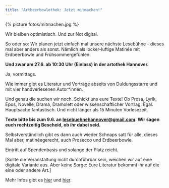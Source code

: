 ```yaml
---
title: "Artbeerbowlothek: Jetzt mitmachen!"
---
```


{% picture fotos/mitmachen.jpg %}

Wir bleiben optimistisch. Und zur Not digital.

So oder so:  Wir planen jetzt einfach mal unsere nächste Lesebühne - dieses mal aber anders als sonst. Nämlich als locker-luftige Matinée mit Erdbeerbowle und Frühsommergefühlen. 

**Und zwar am 27.6. ab 10:30 Uhr (Einlass) in der artothek Hannover.**

Ja, vormittags.

Wie immer gibt es Literatur und Vorträge abseits von Duldungsstarre und mit vier handverlesenen Autor*innen.

Und genau die suchen wir noch. Schickt uns eure Texte! Ob Prosa, Lyrik, Epos, Novelle, Drama, Dramolett oder wissenschaftlicher Vortrag: Egal. Hauptsache fantastisch. Und nicht länger als 15 Minuten Vorlesezeit. 

**Texte bitte bis zum 9.6. an [lesebuehnehannover@gmail.com](mailto:lesebuehnehannover@gmail.com). Wir sagen euch rechtzeitig Bescheid, ob ihr dabei seid.**

Selbstverständlich gibt es dann auch wieder Schnaps satt für alle, dieses Mal aber, matinéegerecht, auch Prosecco und Erdbeerbowle.

Eintritt auf Spendenbasis und solange der Platz reicht. 

[Sollte die Veranstaltung nicht durchführbar sein, weichen wir auf eine digitale Variante aus. Aber keine Sorge: Eure Literatur bekommt ihr auf die eine oder andere Art.]

Mehr Infos gibt es [hier](kontakt.html) und [hier](https://www.facebook.com/events/2512185475701916).
